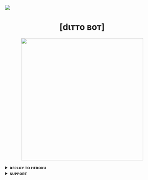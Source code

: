 <img src="https://user-images.githubusercontent.com/73097560/115834477-dbab4500-a447-11eb-908a-139a6edaec5c.gif">

<h1 align="center"><b>[dιттo вoт]</b></h1>



<p align="center"><a href="https://t.me/Ditto_999"><img src="https://telegra.ph/file/ec9abca4f8076a96956fa.jpg" width="400"></a></p>




<details>
<summary><b>ᴅᴇᴘʟᴏʏ ᴛᴏ ʜᴇʀᴏᴋᴜ</b></summary>
<br>

[![Deploy](https://www.herokucdn.com/deploy/button.svg)](https://dashboard.heroku.com/new?template=https://github.com/PATAALhu/DITTO)

</details>


<details>
<summary><b>sᴜᴘᴘᴏʀᴛ</b></summary>
<br>

<a href="https://t.me/PATAALOK_999"><img src="https://img.shields.io/badge/Join-Telegram%20Channel-red.svg?logo=Telegram"></a>

</details>

